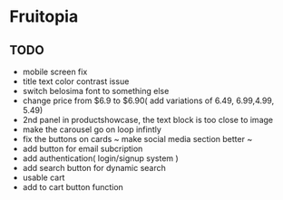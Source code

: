 # Fruitopia

## TODO
- mobile screen fix
- title text color contrast issue
- switch belosima font to something else
- change price from $6.9 to $6.90( add variations of 6.49, 6.99,4.99, 5.49)
- 2nd panel in productshowcase, the text block is too close to image
- make the carousel go on loop infintly
- fix the buttons on cards
~ make social media section better ~
- add button for email subcription
- add authentication( login/signup system )
- add search button for dynamic search
- usable cart
- add to cart button function
